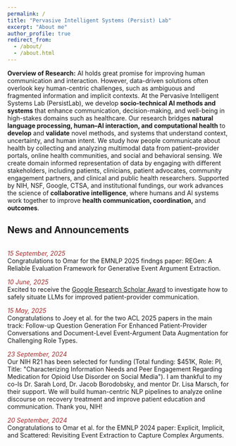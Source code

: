 ```yaml
---
permalink: /
title: "Pervasive Intelligent Systems (Persist) Lab"
excerpt: "About me"
author_profile: true
redirect_from: 
  - /about/
  - /about.html
---
```


 
<p align="justify">

  
<b>Overview of Research:</b> AI holds great promise for improving human communication and interaction. However, data-driven solutions often overlook key human-centric challenges, such as ambiguous and fragmented information and implicit contexts. At the Pervasive Intelligent Systems Lab (PersistLab), we develop <b>socio-technical AI methods and systems</b> that enhance communication, decision-making, and well-being in high-stakes domains such as healthcare. Our research bridges <b>natural language processing, human–AI interaction, and computational health</b> to <b>develop</b> and <b>validate</b> novel methods, and systems that understand context, uncertainty, and human intent. We study how people communicate about health by collecting and analyzing multimodal data from patient–provider portals, online health communities, and social and behavioral sensing. We create domain informed representation of data by engaging with different stakeholders, including patients, clinicians, patient advocates, community engagement partners, and clinical and public health researchers. Supported by NIH, NSF, Google, CTSA, and institutional fundings, our work advances the science of <b>collaborative intelligence</b>, where humans and AI systems work together to improve <b>health communication, coordination,</b> and <b>outcomes</b>.

</p> 


## <font> News and Announcements </font>
<div style="height: 450px; overflow: auto;">

<font color="brown"><i>15 September, 2025</i></font> <br/>
<font> Congratulations to Omar for the EMNLP 2025 findngs paper: <a href="https://arxiv.org/pdf/2502.16838" style="text-decoration: none"> REGen: A Reliable Evaluation Framework for Generative Event Argument Extraction</a>.
</font> <br/>

  
<font color="brown"><i>10 June, 2025</i></font> <br/>
<font> Excited to receive the <a href="https://research.google/programs-and-events/research-scholar-program/recipients/">Google Research Scholar Award</a> to investigate how to safely situate LLMs for improved patient-provider communication.
</font> <br/>

<font color="brown"><i>15 May, 2025</i></font> <br/>
<font> Congratulations to Joey et al. for the two <a href="https://2025.aclweb.org/" style="text-decoration: none"> ACL 2025</a> papers in the main track: <a href="https://aclanthology.org/2025.acl-long.1226.pdf" style="text-decoration: none"> Follow-up Question Generation For Enhanced Patient-Provider Conversations</a> and <a href="https://aclanthology.org/2025.acl-long.1221.pdf" style="text-decoration: none"> Document-Level Event-Argument Data Augmentation for Challenging Role Types</a>.
</font> <br/>
  
  <font color="brown"><i>23 September, 2024</i></font> <br/>
<font> Our NIH R21 has been selected for funding (Total funding: $451K, Role: PI, Title: "Characterizing Information Needs and Peer Engagement Regarding
Medication for Opioid Use Disorder on Social Media"). I am thankful to my co-Is Dr. Sarah Lord, Dr. Jacob Borodobsky, and mentor Dr. Lisa Marsch, for their support. We will build human-centric NLP pipelines to analyze online discourse on recovery treatment and improve patient education and communication. Thank you, NIH!
</font> <br/>

<font color="brown"><i>20 September, 2024</i></font> <br/>
<font> Congratulations to Omar et al. for the <a href="https://2024.emnlp.org/" style="text-decoration: none"> EMNLP 2024</a> paper: <a href="https://omar-sharif03.github.io/DiscourseEE/" style="text-decoration: none"> Explicit, Implicit, and Scattered: Revisiting Event Extraction to Capture Complex Arguments</a>.
</font> <br/>

<font color="brown"><i>30 July, 2024</i></font> <br/>
<font> Congratulations to Madhusudan and others.  Our group is in <a href="https://openai.com/form/researcher-access-program/">Researcher Access Program</a>. We received a $5k API credit and will continue to assess OpenAI models on human-centric NLP tasks. 
</font> <br/>

<font color="brown"><i>25 July, 2024</i></font> <br/>
<font> Dartmouth SYNERGY team received <a href="https://geiselmed.dartmouth.edu/news/2024/28m-federal-grant-to-fund-medical-innovations-from-dartmouth-health-research/">a $27.7M funding through NIH’s Clinical and Translational Science Award</a> (PIs: Drs. Steven L. Bernstein, Anna N.A. Tosteson, Keith D. Paulsen). As a co-PI, my students and I will work on the development of an NLP pipeline to analyze pre-visit questionnaire responses and clinical notes, aiming to assess goal-aligned care.
</font> <br/>
  
<font color="brown"><i>10 June, 2024</i></font> <br/>
<font> Excited to receive the <a href="https://www.dartmouth-hitchcock.org/hitchcock-foundation/pilot-research-grants">Hitchcock Foundation Pilot Research Grant</a>
 ($50K, role: PI). In collaboration with DHMC providers, we will develop human-centric NLP solutions to triage patient portal messages. We also made it to the final round of the <a href="https://www.c4tbh.org/accelerator/">DIADH Accelerator</a>.
</font> <br/>

<font color="brown"><i>4 June, 2024</i></font> <br/>
<font> We successfully wrapped the <a href="https://sites.google.com/view/real-info-2024/overview" style="text-decoration: none">Reliable Evaluation of LLMs for Factual Information (REAL-Info)</a> workshop at <a href="https://www.icwsm.org/2024/index.html/" style="text-decoration: none">ICWSM-2024</a>. Thanks to my wonderful co-organizers, students, and all our participants. Special thanks to Dr. Munmun De Choudhury for her amazing keynote!
</font> <br/>

<font color="brown"><i>16 May, 2024</i></font> <br/>
<font> Congratulations to Omar et al. for the <a href="https://2024.aclweb.org/" style="text-decoration: none"> ACL 2024</a> paper: <a href="https://aclanthology.org/2024.acl-long.454/" style="text-decoration: none"> Deciphering Hate: Identifying Hateful Memes and Their Targets</a>.
</font> <br/>

<font color="brown"><i>21 April, 2024</i></font> <br/>
<font> Check out our paper  <a href="https://workshop-proceedings.icwsm.org/pdf/2024_33.pdf" style="text-decoration: none">Do LLMs Find Human Answers To Fact-Driven Questions Perplexing? A Case Study on Reddit</a>, at <a href="https://sites.google.com/view/real-info-2024/overview" style="text-decoration: none"> Reliable Evaluation of LLMs for Factual Information (REAL-Info)</a> workshop, co-located with <a href="https://www.icwsm.org/2024/index.html/" style="text-decoration: none">ICWSM-2024</a>.
</font> <br/>

<font color="brown"><i>8 March, 2024</i></font> <br/>
<font> We have posted two new pre-prints on arXiv! (1) <a href="https://arxiv.org/abs/2403.03304" style="text-decoration: none">Mad Libs Are All You Need: Augmenting Cross-Domain Document-Level Event Argument Data</a> (2) <a href="https://arxiv.org/abs/2403.03336" style="text-decoration: none">Scope of Large Language Models for Mining Emerging Opinions in Online Health Discourse</a>. 
</font> <br/>

<!--
<font color="brown"><i>10 June, 2024</i></font> <br/>
<font> Our project on triaging patient portal messages made it to the final round of the <a href="https://www.c4tbh.org/accelerator/">DIADH Accelerator</a>
</font> <br/>

<font color="brown"><i>31 January, 2024</i></font> <br/>
<font> Our workshop, titled <a href="https://sites.google.com/view/real-info-2024/overview" style="text-decoration: none">Reliable Evaluation of LLMs for Factual Information (REAL-Info)</a>, has been accepted at <a href="https://www.icwsm.org/2024/index.html/" style="text-decoration: none">ICWSM-2024</a>.  Please consider submitting your relevant work to this workshop!
</font> <br/>
-->



<font color="brown"><i>17 January, 2024</i></font> <br/>
<font> One paper on Multimodal Learning accepted at <a href="https://sites.google.com/view/eacl2024srw" style="text-decoration: none">EACL-2024 SRW</a>. Congratulations to Eftekhar, Omar, and other co-authors. 
</font> <br/>

<font color="brown"><i>09 December, 2023</i></font> <br/>
<font> One paper accepted at <a href="https://aaai.org/aaai-conference/" style="text-decoration: none">AAAI-2024</a>. Congratulations to Omar, Madhu, and other co-authors. 
</font> <br/>
  
<font color="brown"><i>23 October, 2023</i></font> <br/>
<font> One paper accepted in <a href="https://gem-benchmark.com/workshop" style="text-decoration: none">GEM Workshop</a> at <a href="https://2023.emnlp.org/" style="text-decoration: none">EMNLP-2023</a>. Congratulations to Joey and other co-authors. 
</font> <br/>
  
<font color="brown"><i>06 October, 2023</i></font> <br/>
<font> Two papers accepted at <a href="https://2023.emnlp.org/" style="text-decoration: none">EMNLP-2023</a>. Congratulations to Joey, Parker, and Omar!
</font> <br/>

<font color="brown"><i>15 July, 2023</i></font> <br/>
<font> One <a href="https://arxiv.org/abs/2301.11508" style="text-decoration: none"><font>paper</font></a> accepted at <a href="https://www.icwsm.org/2023/index.html/call_for_submissions.html" style="text-decoration: none">ICWSM-2024</a>. Congratulations to Will, Omar, Madhu, and other authors!
</font> <br/>

<font color="brown"><i>26 June, 2023</i></font> <br/>
<font> Congratulations to Parker for presenting his <a href="https://arxiv.org/pdf/2303.09366.pdf" style="text-decoration: none"><font>paper</font></a> in <a href="https://ieeeichi.github.io/ICHI2023/" style="text-decoration: none"><font>ICHI-23</font></a>.
</font> <br/>

<font color="brown"><i>5 June, 2023</i></font> <br/>
<font> Congratulations to Joey and Parker for presenting their papers (<a href="https://ojs.aaai.org/index.php/ICWSM/article/view/22140" style="text-decoration: none"><font>Paper-1</font></a>, <a href="https://ojs.aaai.org/index.php/ICWSM/article/view/22210" style="text-decoration: none"><font>Paper-2</font></a>) in <a href="https://www.icwsm.org/2023/index.html/index.html" style="text-decoration: none"><font>ICWSM-23</font></a>.
</font> <br/>

<font color="brown"><i>12 September, 2022</i></font> <br/>
<font> Congratulations to Omar for being awarded the <b>Presidential Graduate Fellowship</b> from Dartmouth. 
</font> <br/>


<font color="brown"><i>10 September, 2022</i></font> <br/>
<font> Welcome to our new PhD students, Madhusudan Basak and Omar Sharif!
</font> <br/>

<font color="brown"><i>21 August, 2022</i></font> <br/>
<font> Welcome to Lutz Lu, Vasavi Garimella, Dae Lim Chung, Vasavi Garimella, Garrett Johnston, Burke Jaeger, Love Tsai, Zhanel Nugmanova, who have joined the PersistLab!
</font> <br/>

<font color="brown"><i>22 May, 2022</i></font> <br/>
<font> Congratulations to Parker on being named a <a href="https://graduate.dartmouth.edu/academics/programs/phd-innovation-program-dartmouth" style="text-decoration: none"><font>Guarini PhD Innovation Fellow</font></a>.
</font>
</div>


